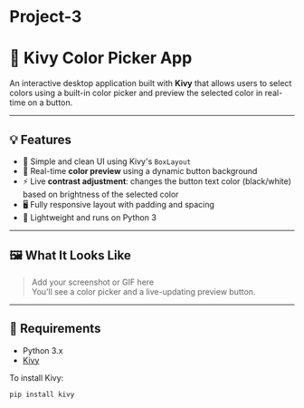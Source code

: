 # Project-3
# 🎨 Kivy Color Picker App

An interactive desktop application built with **Kivy** that allows users to select colors using a built-in color picker and preview the selected color in real-time on a button.

---

## 💡 Features

- 🧱 Simple and clean UI using Kivy's `BoxLayout`
- 🎨 Real-time **color preview** using a dynamic button background
- ⚡ Live **contrast adjustment**: changes the button text color (black/white) based on brightness of the selected color
- 🖥️ Fully responsive layout with padding and spacing
- 🐍 Lightweight and runs on Python 3

---

## 🖼️ What It Looks Like

> Add your screenshot or GIF here  
> You’ll see a color picker and a live-updating preview button.

---

## 🔧 Requirements

- Python 3.x
- [Kivy](https://kivy.org/)

To install Kivy:

```bash
pip install kivy
